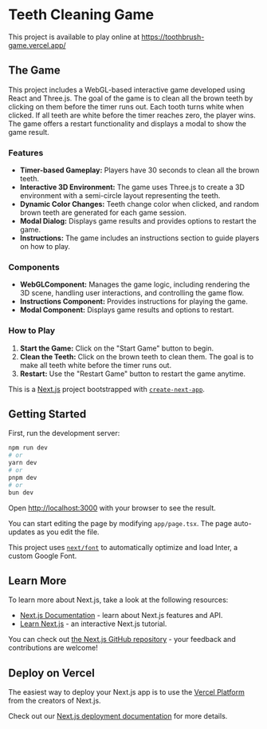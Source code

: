 # Teeth Cleaning Game

This project is available to play online at https://toothbrush-game.vercel.app/ 


## The Game

This project includes a WebGL-based interactive game developed using React and Three.js. The goal of the game is to clean all the brown teeth by clicking on them before the timer runs out. Each tooth turns white when clicked. If all teeth are white before the timer reaches zero, the player wins. The game offers a restart functionality and displays a modal to show the game result.

### Features

- **Timer-based Gameplay:** Players have 30 seconds to clean all the brown teeth.
- **Interactive 3D Environment:** The game uses Three.js to create a 3D environment with a semi-circle layout representing the teeth.
- **Dynamic Color Changes:** Teeth change color when clicked, and random brown teeth are generated for each game session.
- **Modal Dialog:** Displays game results and provides options to restart the game.
- **Instructions:** The game includes an instructions section to guide players on how to play.

### Components

- **WebGLComponent:** Manages the game logic, including rendering the 3D scene, handling user interactions, and controlling the game flow.
- **Instructions Component:** Provides instructions for playing the game.
- **Modal Component:** Displays game results and options to restart.

### How to Play

1. **Start the Game:** Click on the "Start Game" button to begin.
2. **Clean the Teeth:** Click on the brown teeth to clean them. The goal is to make all teeth white before the timer runs out.
3. **Restart:** Use the "Restart Game" button to restart the game anytime.



This is a [Next.js](https://nextjs.org/) project bootstrapped with [`create-next-app`](https://github.com/vercel/next.js/tree/canary/packages/create-next-app).

## Getting Started

First, run the development server:

```bash
npm run dev
# or
yarn dev
# or
pnpm dev
# or
bun dev
```

Open [http://localhost:3000](http://localhost:3000) with your browser to see the result.

You can start editing the page by modifying `app/page.tsx`. The page auto-updates as you edit the file.

This project uses [`next/font`](https://nextjs.org/docs/basic-features/font-optimization) to automatically optimize and load Inter, a custom Google Font.

## Learn More

To learn more about Next.js, take a look at the following resources:

- [Next.js Documentation](https://nextjs.org/docs) - learn about Next.js features and API.
- [Learn Next.js](https://nextjs.org/learn) - an interactive Next.js tutorial.

You can check out [the Next.js GitHub repository](https://github.com/vercel/next.js/) - your feedback and contributions are welcome!

## Deploy on Vercel

The easiest way to deploy your Next.js app is to use the [Vercel Platform](https://vercel.com/new?utm_medium=default-template&filter=next.js&utm_source=create-next-app&utm_campaign=create-next-app-readme) from the creators of Next.js.

Check out our [Next.js deployment documentation](https://nextjs.org/docs/deployment) for more details.